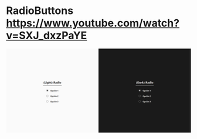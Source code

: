 # RadioButtons  https://www.youtube.com/watch?v=SXJ_dxzPaYE
<p align="center">
  <img src="preview.png" alt="preview del proyecto"  width="1600">
</p>